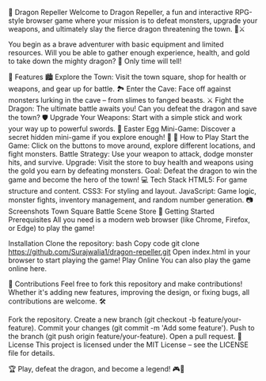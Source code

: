 🐉 Dragon Repeller
Welcome to Dragon Repeller, a fun and interactive RPG-style browser game where your mission is to defeat monsters, upgrade your weapons, and ultimately slay the fierce dragon threatening the town. 👑⚔️

You begin as a brave adventurer with basic equipment and limited resources. Will you be able to gather enough experience, health, and gold to take down the mighty dragon? 🐲 Only time will tell!


🌟 Features
🏙️ Explore the Town: Visit the town square, shop for health or weapons, and gear up for battle.
🏞️ Enter the Cave: Face off against monsters lurking in the cave – from slimes to fanged beasts.
⚔️ Fight the Dragon: The ultimate battle awaits you! Can you defeat the dragon and save the town?
🛡️ Upgrade Your Weapons: Start with a simple stick and work your way up to powerful swords.
🐣 Easter Egg Mini-Game: Discover a secret hidden mini-game if you explore enough! 🎁
📖 How to Play
Start the Game: Click on the buttons to move around, explore different locations, and fight monsters.
Battle Strategy: Use your weapon to attack, dodge monster hits, and survive.
Upgrade: Visit the store to buy health and weapons using the gold you earn by defeating monsters.
Goal: Defeat the dragon to win the game and become the hero of the town!
💻 Tech Stack
HTML5: For game structure and content.
CSS3: For styling and layout.
JavaScript: Game logic, monster fights, inventory management, and random number generation.
📷 Screenshots
Town Square	Battle Scene	Store
🚀 Getting Started
Prerequisites
All you need is a modern web browser (like Chrome, Firefox, or Edge) to play the game!

Installation
Clone the repository:
bash
Copy code
git clone https://github.com/Surajwalia1/dragon-repeller.git
Open index.html in your browser to start playing the game!
Play Online
You can also play the game online here.

🤝 Contributions
Feel free to fork this repository and make contributions! Whether it's adding new features, improving the design, or fixing bugs, all contributions are welcome. 🛠️

Fork the repository.
Create a new branch (git checkout -b feature/your-feature).
Commit your changes (git commit -m 'Add some feature').
Push to the branch (git push origin feature/your-feature).
Open a pull request.
📜 License
This project is licensed under the MIT License – see the LICENSE file for details.

🏆 Play, defeat the dragon, and become a legend! 🎮👑
